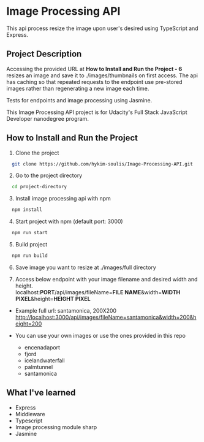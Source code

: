 # Image Processing API

This api process resize the image upon user's desired using TypeScript and Express.

## Project Description

Accessing the provided URL at **How to Install and Run the Project - 6** resizes an image and save it to ./images/thumbnails on first access. The api has caching so that repeated requests to the endpoint use pre-stored images rather than regenerating a new image each time.

Tests for endpoints and image processing using Jasmine.

This Image Processing API project is for Udacity's Full Stack JavaScript Developer nanodegree program.

## How to Install and Run the Project

1. Clone the project

```bash
  git clone https://github.com/hykim-soulis/Image-Processing-API.git
```

2. Go to the project directory

```bash
  cd project-directory
```

3. Install image processing api with npm

```bash
  npm install
```

4. Start project with npm (default port: 3000)

```bash
  npm run start
```

5. Build project

```bash
  npm run build
```

6. Save image you want to resize at ./images/full directory

7. Access below endpoint with your image filename and desired width and height.<br>
   localhost:**PORT**/api/images/fileName=**FILE NAME**&width=**WIDTH PIXEL**&height=**HEIGHT PIXEL**

- Example full url: santamonica, 200X200 <br>
  [http://localhost:3000/api/images/fileName=santamonica&width=200&height=200](http://localhost:3000/api/images/fileName=santamonica&width=200&height=200)

- You can use your own images or use the ones provided in this repo
  - encenadaport
  - fjord
  - icelandwaterfall
  - palmtunnel
  - santamonica

## What I've learned

- Express
- Middleware
- Typescript
- Image processing module sharp
- Jasmine
